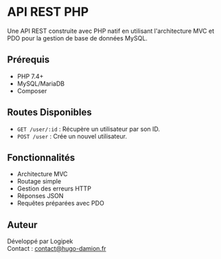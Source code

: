# API REST PHP

Une API REST construite avec PHP natif en utilisant l'architecture MVC et PDO pour la gestion de base de données MySQL.

## Prérequis

- PHP 7.4+
- MySQL/MariaDB
- Composer

## Routes Disponibles

- `GET /user/:id` : Récupère un utilisateur par son ID.
- `POST /user` : Crée un nouvel utilisateur.

## Fonctionnalités

- Architecture MVC
- Routage simple
- Gestion des erreurs HTTP
- Réponses JSON
- Requêtes préparées avec PDO

## Auteur

Développé par Logipek  
Contact : contact@hugo-damion.fr
